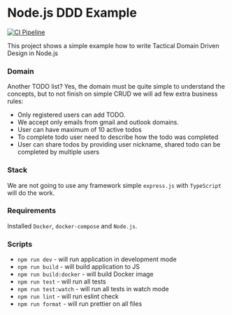 # Node.js DDD Example

[![CI Pipeline](https://github.com/Miczeq22/nodejs-ddd-example/actions/workflows/ci-pipeline.yaml/badge.svg)](https://github.com/Miczeq22/nodejs-ddd-example/actions/workflows/ci-pipeline.yaml)

This project shows a simple example how to write Tactical Domain Driven Design in Node.js

### Domain

Another TODO list? Yes, the domain must be quite simple to understand the concepts, but to not finish on simple CRUD we will ad few extra business rules:
- Only registered users can add TODO.
- We accept only emails from gmail and outlook domains.
- User can have maximum of 10 active todos
- To complete todo user need to describe how the todo was completed
- User can share todos by providing user nickname, shared todo can be completed by multiple users

### Stack
We are not going to use any framework simple `express.js` with `TypeScript` will do the work.

### Requirements
Installed `Docker`, `docker-compose` and `Node.js`.

### Scripts

- `npm run dev` - will run application in development mode
- `npm run build` - will build application to JS
- `npm run build:docker` - will build Docker image
- `npm run test` - will run all tests
- `npm run test:watch` - will run all tests in watch mode
- `npm run lint` - will run eslint check
- `npm run format` - will run prettier on all files